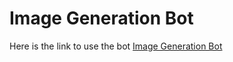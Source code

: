 # Image Generation Bot
Here is the link to use the bot [Image Generation Bot](https://imagegeneration-bot.streamlit.app)

